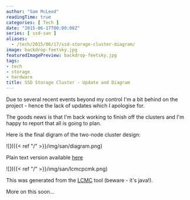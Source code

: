 ```yaml
---
author: "Sam McLeod"
readingTime: true
categories: [ Tech ]
date: "2015-06-17T00:00:00Z"
series: [ ssd-san ]
aliases:
  - /tech/2015/06/17/ssd-storage-cluster-diagram/
image: backdrop-feetsky.jpg
featuredImagePreview: backdrop-feetsky.jpg
tags:
- tech
- storage
- hardware
title: SSD Storage Cluster - Update and Diagram
---
```


Due to several recent events beyond my control I'm a bit behind on the project - hence the lack of updates which I apologise for.

The goods news is that I'm back working to finish off the clusters and I'm happy to report that all is going to plan.

Here is the final digram of the two-node cluster design:

![]({{< ref "/" >}}/img/san/diagram.png)

Plain text version available [here](https://gist.github.com/sammcj/0503007ceb5038a0de3c)

![]({{< ref "/" >}}/img/san/lcmcpcmk.png)

This was generated from the [LCMC](http://github.com/rasto/lcmc) tool (beware - it's java!).

More on this soon...
